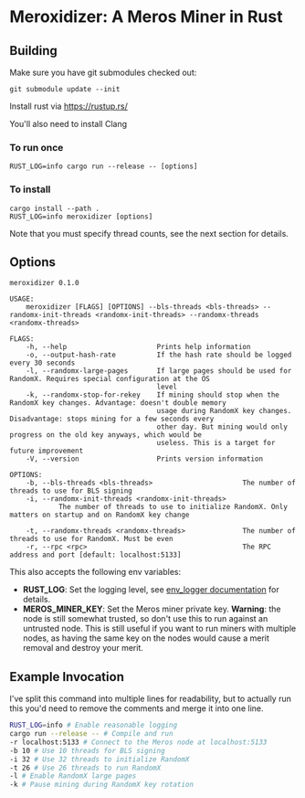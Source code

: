 # Meroxidizer: A Meros Miner in Rust

## Building

Make sure you have git submodules checked out:
```
git submodule update --init
```

Install rust via https://rustup.rs/

You'll also need to install Clang

### To run once

```
RUST_LOG=info cargo run --release -- [options]
```

### To install

```
cargo install --path .
RUST_LOG=info meroxidizer [options]
```

Note that you must specify thread counts, see the next section for details.

## Options

```
meroxidizer 0.1.0

USAGE:
    meroxidizer [FLAGS] [OPTIONS] --bls-threads <bls-threads> --randomx-init-threads <randomx-init-threads> --randomx-threads <randomx-threads>

FLAGS:
    -h, --help                      Prints help information
    -o, --output-hash-rate          If the hash rate should be logged every 30 seconds
    -l, --randomx-large-pages       If large pages should be used for RandomX. Requires special configuration at the OS
                                    level
    -k, --randomx-stop-for-rekey    If mining should stop when the RandomX key changes. Advantage: doesn't double memory
                                    usage during RandomX key changes. Disadvantage: stops mining for a few seconds every
                                    other day. But mining would only progress on the old key anyways, which would be
                                    useless. This is a target for future improvement
    -V, --version                   Prints version information

OPTIONS:
    -b, --bls-threads <bls-threads>                      The number of threads to use for BLS signing
    -i, --randomx-init-threads <randomx-init-threads>
            The number of threads to use to initialize RandomX. Only matters on startup and on RandomX key change

    -t, --randomx-threads <randomx-threads>              The number of threads to use for RandomX. Must be even
    -r, --rpc <rpc>                                      The RPC address and port [default: localhost:5133]
```

This also accepts the following env variables:
- **RUST_LOG**: Set the logging level, see [env_logger documentation](https://docs.rs/env_logger/latest/env_logger/index.html) for details.
- **MEROS_MINER_KEY**: Set the Meros miner private key.
  **Warning**: the node is still somewhat trusted,
  so don't use this to run against an untrusted node.
  This is still useful if you want to run miners with multiple nodes,
  as having the same key on the nodes would cause a merit removal
  and destroy your merit.

## Example Invocation

I've split this command into multiple lines for readability,
but to actually run this you'd need to remove the comments
and merge it into one line.

```sh
RUST_LOG=info # Enable reasonable logging
cargo run --release -- # Compile and run
-r localhost:5133 # Connect to the Meros node at localhost:5133
-b 10 # Use 10 threads for BLS signing
-i 32 # Use 32 threads to initialize RandomX
-t 26 # Use 26 threads to run RandomX
-l # Enable RandomX large pages
-k # Pause mining during RandomX key rotation
```
